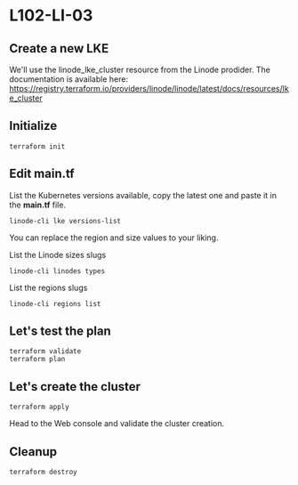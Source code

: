 # L102-LI-03

## Create a new LKE

We'll use the linode_lke_cluster resource from the Linode prodider. The documentation is available here:
https://registry.terraform.io/providers/linode/linode/latest/docs/resources/lke_cluster

## Initialize

    terraform init

## Edit main.tf

List the Kubernetes versions available, copy the latest one and paste it in the **main.tf** file.

    linode-cli lke versions-list

You can replace the region and size values to your liking.

List the Linode sizes slugs

    linode-cli linodes types

List the regions slugs

    linode-cli regions list

## Let's test the plan

    terraform validate
    terraform plan

## Let's create the cluster

    terraform apply

Head to the Web console and validate the cluster creation.

## Cleanup

    terraform destroy
